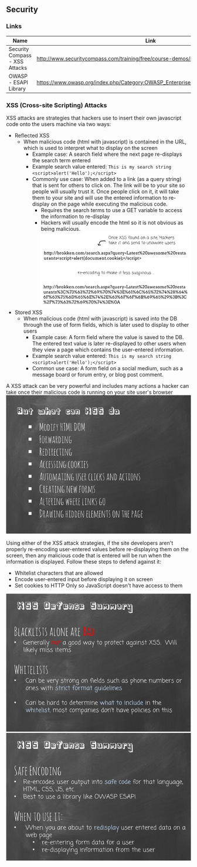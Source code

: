 ## Security

### Links
| Name          | Link                                                            |
|---------------|-----------------------------------------------------------------|
| Security Compass - XSS Attacks | http://www.securitycompass.com/training/free/course-demos/modules/XSS/player.html |
| OWASP - ESAPI Library | https://www.owasp.org/index.php/Category:OWASP_Enterprise_Security_API#tab=Downloads |

### XSS (Cross-site Scripting) Attacks

XSS attacks are strategies that hackers use to insert their own javascript code onto the users machine via two ways:

* Reflected XSS
  * When malicious code (html with javascript) is contained in the URL, which is used to interpret what to display on the screen
    * Example case: A search field where the next page re-displays the search term entered
    * Example search value entered: `This is my search string <script>alert('Hello');</script>`
    * Commonly use case: When added to a link (as a query string) that is sent for others to click on. The link will be to your site so people will usually trust it. Once people click on it, it will take them to your site and will use the entered information to re-display on the page while executing the malicious code.
      * Requires the search terms to use a GET variable to access the information to re-display
      * Hackers will usually encode the html so it is not obvious as being malicious.
      ![Encoded malicious code](img/security/xss-reflected-encoded.png)
* Stored XSS
  * When malicious code (html with javascript) is saved into the DB through the use of form fields, which is later used to display to other users
    * Example case: A form field where the value is saved to the DB. The entered text value is later re-displayed to other users when they view a page which contains the user-entered information.
    * Example search value entered: `This is my search string <script>alert('Hello');</script>`
    * Common use case: A form field on a social medium, such as a message board or forum entry, or blog post comment.

A XSS attack can be very powerful and includes many actions a hacker can take once their malicious code is running on your site user's browser
![XSS downsides](img/security/xss-downsides.png)

Using either of the XSS attack strategies, if the site developers aren't properly re-encoding user-entered values before re-displaying them on the screen, then any malicious code that is entered will be run when the information is displayed. Follow these steps to defend against it:

* Whitelist characters that are allowed
* Encode user-entered input before displaying it on screen
* Set cookies to HTTP Only so JavaScript doesn't have access to them

![XSS downsides](img/security/xss-defense-summary-1.png)
![XSS downsides](img/security/xss-defense-summary-2.png)
